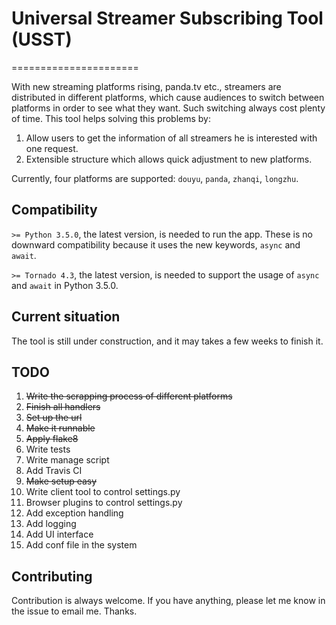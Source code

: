 # Universal Streamer Subscribing Tool (USST)
======================

With new streaming platforms rising, panda.tv etc., streamers are distributed in different platforms, which cause audiences to switch between platforms in order to see what they want.
Such switching always cost plenty of time. This tool helps solving this problems by:

1. Allow users to get the information of all streamers he is interested with one request.
2. Extensible structure which allows quick adjustment to new platforms.

Currently, four platforms are supported: `douyu`, `panda`, `zhanqi`, `longzhu`.

## Compatibility

`>= Python 3.5.0`, the latest version, is needed to run the app. These is no downward compatibility because it uses the new keywords, `async` and `await`.

`>= Tornado 4.3`, the latest version, is needed to support the usage of `async` and `await` in Python 3.5.0.

## Current situation

The tool is still under construction, and it may takes a few weeks to finish it.

## TODO

1. <del>Write the scrapping process of different platforms<del>
2. <del>Finish all handlers<del>
3. <del>Set up the url<del>
4. <del>Make it runnable<del>
5. <del>Apply flake8<del>
6. Write tests
7. Write manage script
8. Add Travis CI
9. <del>Make setup easy<del>
10. Write client tool to control settings.py
11. Browser plugins to control settings.py
12. Add exception handling
13. Add logging
14. Add UI interface
15. Add conf file in the system

## Contributing

Contribution is always welcome. If you have anything, please let me know in the issue to email me. Thanks.
